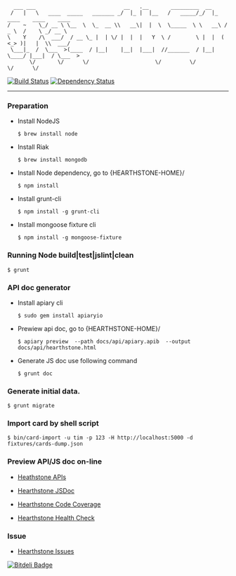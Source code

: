 
      ___ ___                            __   .__       _________  __                           
     /   |   \   ____  _____   _______ _/  |_ |  |__   /   _____/_/  |_   ____    ____    ____  
    /    ~    \_/ __ \ \__  \  \_  __ \\   __\|  |  \  \_____  \ \   __\ /  _ \  /    \ _/ __ \ 
    \    Y    /\  ___/  / __ \_ |  | \/ |  |  |   Y  \ /        \ |  |  (  <_> )|   |  \\  ___/ 
     \___|_  /  \___  >(____  / |__|    |__|  |___|  //_______  / |__|   \____/ |___|  / \___  >
           \/       \/      \/                     \/         \/                     \/      \/ 


[![Build Status](https://travis-ci.org/tim-tang/hearthstone.png?branch=master)](https://travis-ci.org/tim-tang/hearthstone) [![Dependency Status](https://gemnasium.com/tim-tang/hearthstone.png)](https://gemnasium.com/tim-tang/hearthstone)

---

### Preparation

- Install NodeJS

    ```
    $ brew install node
    ```
- Install Riak 

    ```
    $ brew install mongodb
    ```

- Install Node dependency, go to {HEARTHSTONE-HOME}/

    ```
    $ npm install
    ```

- Install grunt-cli

    ```
    $ npm install -g grunt-cli
    ```
- Install mongoose fixture cli

    ```
    $ npm install -g mongoose-fixture
    ```

### Running Node build|test|jslint|clean

    $ grunt 

### API doc generator

- Install apiary cli

    ```
    $ sudo gem install apiaryio
    ```
- Prewiew api doc, go to {HEARTHSTONE-HOME}/

    ```
    $ apiary preview  --path docs/api/apiary.apib  --output docs/api/hearthstone.html
    ```

- Generate JS doc use following command

    ```
    $ grunt doc
    ```

### Generate initial data.

    $ grunt migrate

### Import card by shell script

    $ bin/card-import -u tim -p 123 -H http://localhost:5000 -d fixtures/cards-dump.json 

### Preview API/JS doc on-line

- [Heathstone APIs](http://hearthstone-srv.herokuapp.com/api/hearthstone.html)

- [Hearthstone JSDoc](http://hearthstone-srv.herokuapp.com/)

- [Hearthstone Code Coverage](http://hearthstone-srv.herokuapp.com/coverage.html)

- [Hearthstone Health Check](http://hearthstone-srv.herokuapp.com/health)

### Issue

- [Hearthstone Issues](https://github.com/tim-tang/hearthstone/issues)


[![Bitdeli Badge](https://d2weczhvl823v0.cloudfront.net/tim-tang/hearthstone/trend.png)](https://bitdeli.com/free "Bitdeli Badge")

